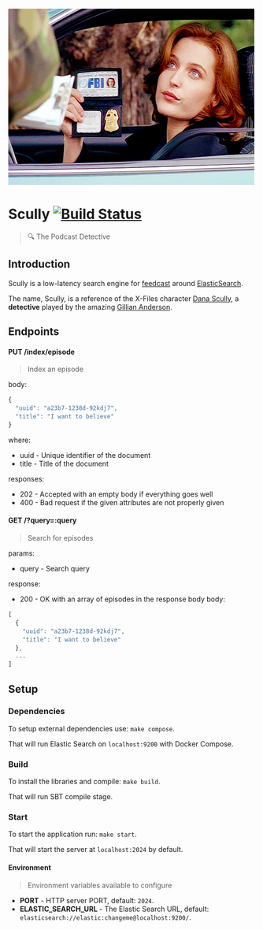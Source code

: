 ![Dana](https://github.com/feedcast/scully/raw/master/docs/logo.png "Dana")

# Scully [![Build Status](https://travis-ci.org/feedcast/scully.svg?branch=master)](https://travis-ci.org/feedcast/scully)
> :mag: The Podcast Detective

## Introduction

Scully is a low-latency search engine for [feedcast](https://feedcast.io) around [ElasticSearch](https://github.com/elastic/elasticsearch).

The name, Scully, is a reference of the X-Files character [Dana Scully](https://en.wikipedia.org/wiki/Dana_Scully), a **detective** played by the amazing [Gillian Anderson](https://en.wikipedia.org/wiki/Gillian_Anderson).

## Endpoints

#### PUT /index/episode
> Index an episode

body:

```javascript
{
  "uuid": "a23b7-1238d-92kdj7",
  "title": "I want to believe"
}
```

where:
* uuid - Unique identifier of the document
* title - Title of the document

responses:
* 202 - Accepted with an empty body if everything goes well
* 400 - Bad request if the given attributes are not properly given

#### GET /?query=:query
> Search for episodes

params:
* query - Search query

response:
* 200 - OK with an array of episodes in the response body
body:

```javascript
[
  {
    "uuid": "a23b7-1238d-92kdj7",
    "title": "I want to believe"
  },
  ...
]
```

## Setup

### Dependencies

To setup external dependencies use: `make compose`.

That will run Elastic Search on `localhost:9200` with Docker Compose.

### Build

To install the libraries and compile: `make build`.

That will run SBT compile stage.

### Start

To start the application run: `make start`.

That will start the server at `localhost:2024` by default.

#### Environment
> Environment variables available to configure

* **PORT** - HTTP server PORT, default: `2024`.
* **ELASTIC_SEARCH_URL** - The Elastic Search URL, default: `elasticsearch://elastic:changeme@localhost:9200/`.
